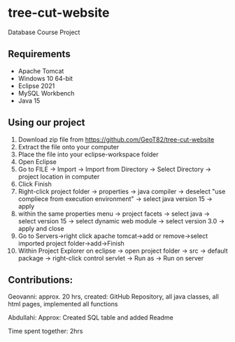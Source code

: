 # tree-cut-website
Database Course Project

## Requirements
* Apache Tomcat
* Windows 10 64-bit
* Eclipse 2021
* MySQL Workbench
* Java 15

## Using our project
1. Download zip file from https://github.com/GeoT82/tree-cut-website
2. Extract the file onto your computer
3. Place the file into your eclipse-workspace folder
4. Open Eclipse
5. Go to FILE -> Import -> Import from Directory -> Select Directory -> project location in computer
6. Click Finish
7. Right-click project folder -> properties -> java compiler -> deselect "use compliece from execution environment" -> select java version 15 -> apply
8. within the same properties menu -> project facets -> select java -> select version 15 -> select dynamic web module -> select version 3.0 -> apply and close
9. Go to Servers->right click apache tomcat->add or remove->select imported project folder->add->Finish
10. Within Project Explorer on eclipse -> open project folder -> src -> default package -> right-click control servlet -> Run as -> Run on server


## Contributions:
Geovanni: approx. 20 hrs, created: GitHub Repository, all java classes, all html pages, implemented all functions

Abdullahi: Approx: Created SQL table and added Readme

Time spent together: 2hrs

